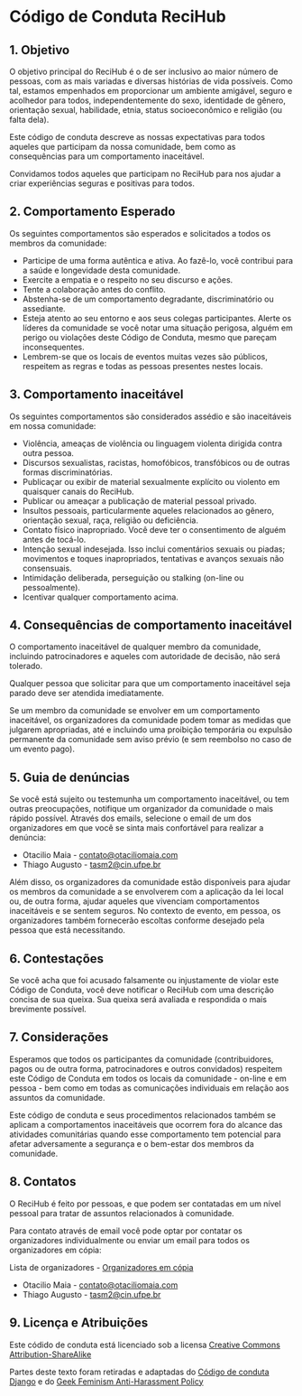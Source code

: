 # Código de Conduta ReciHub

## 1. Objetivo
O objetivo principal do ReciHub é o de ser inclusivo ao maior número de pessoas, com as mais variadas e diversas histórias de vida possíveis. Como tal, estamos empenhados em proporcionar um ambiente amigável, seguro e acolhedor para todos, independentemente do sexo, identidade de gênero, orientação sexual, habilidade, etnia, status socioeconômico e religião (ou falta dela).

Este código de conduta descreve as nossas expectativas para todos aqueles que participam da nossa comunidade, bem como as consequências para um comportamento inaceitável.

Convidamos todos aqueles que participam no ReciHub para nos ajudar a criar experiências seguras e positivas para todos.

## 2. Comportamento Esperado

Os seguintes comportamentos são esperados e solicitados a todos os membros da comunidade:

 - Participe de uma forma autêntica e ativa. Ao fazê-lo, você contribui para a saúde e longevidade desta comunidade.
 - Exercite a empatia e o respeito no seu discurso e ações.
 - Tente a colaboração antes do conflito.
 - Abstenha-se de um comportamento degradante, discriminatório ou assediante.
 - Esteja atento ao seu entorno e aos seus colegas participantes. Alerte os líderes da comunidade se você notar uma situação perigosa, alguém em perigo ou violações deste Código de Conduta, mesmo que pareçam inconsequentes.
 - Lembrem-se que os locais de eventos muitas vezes são públicos, respeitem as regras e todas as pessoas presentes nestes locais.

## 3. Comportamento inaceitável

Os seguintes comportamentos são considerados assédio e são inaceitáveis em nossa comunidade:

 - Violência, ameaças de violência ou linguagem violenta dirigida contra outra pessoa.
 - Discursos sexualistas, racistas, homofóbicos, transfóbicos ou de outras formas discriminatórias.
 - Publicaçar ou exibir de material sexualmente explícito ou violento em quaisquer canais do ReciHub.
 - Publicar ou ameaçar a publicação de material pessoal privado.
 - Insultos pessoais, particularmente aqueles relacionados ao gênero, orientação sexual, raça, religião ou deficiência.
 - Contato físico inapropriado. Você deve ter o consentimento de alguém antes de tocá-lo.
 - Intenção sexual indesejada. Isso inclui comentários sexuais ou piadas; movimentos e toques inapropriados, tentativas e avanços sexuais não consensuais.
 - Intimidação deliberada, perseguição ou stalking (on-line ou pessoalmente).
 - Icentivar qualquer comportamento acima.
 
 ## 4. Consequências de comportamento inaceitável
 
O comportamento inaceitável de qualquer membro da comunidade, incluindo patrocinadores e aqueles com autoridade de decisão, não será tolerado.

Qualquer pessoa que solicitar para que um comportamento inaceitável seja parado deve ser atendida imediatamente.

Se um membro da comunidade se envolver em um comportamento inaceitável, os organizadores da comunidade podem tomar as medidas que julgarem apropriadas, até e incluindo uma proibição temporária ou expulsão permanente da comunidade sem aviso prévio (e sem reembolso no caso de um evento pago).

## 5. Guia de denúncias

Se você está sujeito ou testemunha um comportamento inaceitável, ou tem outras preocupações, notifique um organizador da comunidade o mais rápido possível. Através dos emails, selecione o email de um dos organizadores em que você se sinta mais confortável para realizar a denúncia:

 - Otacilio Maia - [contato@otaciliomaia.com](mailto:contato@otaciliomaia.com)
 - Thiago Augusto - [tasm2@cin.ufpe.br](mailto:tasm2@cin.ufpe.br)

Além disso, os organizadores da comunidade estão disponíveis para ajudar os membros da comunidade a se envolverem com a aplicação da lei local ou, de outra forma, ajudar aqueles que vivenciam comportamentos inaceitáveis e se sentem seguros. No contexto de evento, em pessoa, os organizadores também fornecerão escoltas conforme desejado pela pessoa que está necessitando.

## 6. Contestações

Se você acha que foi acusado falsamente ou injustamente de violar este Código de Conduta, você deve notificar o ReciHub com uma descrição concisa de sua queixa. Sua queixa será avaliada e respondida o mais brevimente possível.

## 7. Considerações

Esperamos que todos os participantes da comunidade (contribuidores, pagos ou de outra forma, patrocinadores e outros convidados) respeitem este Código de Conduta em todos os locais da comunidade - on-line e em pessoa - bem como em todas as comunicações individuais em relação aos assuntos da comunidade.

Este código de conduta e seus procedimentos relacionados também se aplicam a comportamentos inaceitáveis que ocorrem fora do alcance das atividades comunitárias quando esse comportamento tem potencial para afetar adversamente a segurança e o bem-estar dos membros da comunidade.

## 8. Contatos

O ReciHub é feito por pessoas, e que podem ser contatadas em um nível pessoal para tratar de assuntos relacionados à comunidade.

Para contato através de email você pode optar por contatar os organizadores individualmente ou enviar um email para todos os organizadores em cópia:

Lista de organizadores - [Organizadores em cópia](mailto:contato@otaciliomaia.com,tasm2@cin.ufpe.br)
 - Otacilio Maia - [contato@otaciliomaia.com](mailto:contato@otaciliomaia.com)
 - Thiago Augusto - [tasm2@cin.ufpe.br](mailto:tasm2@cin.ufpe.br)

## 9. Licença e Atribuições

Este códido de conduta está licenciado sob a licensa [Creative Commons Attribution-ShareAlike](https://creativecommons.org/licenses/by-sa/3.0/)

Partes deste texto foram retiradas e adaptadas do [Código de conduta Django](https://www.djangoproject.com/conduct/) e do [Geek Feminism Anti-Harassment Policy](http://geekfeminism.wikia.com/wiki/Conference_anti-harassment/Policy)
